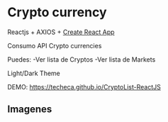 # Crypto currency

Reactjs + AXIOS + [Create React App](https://www.coingecko.com/en/api/documentation)

Consumo API Crypto currencies

Puedes:
-Ver lista de Cryptos
-Ver lista de Markets

Light/Dark Theme

DEMO: https://techeca.github.io/CryptoList-ReactJS

## Imagenes
